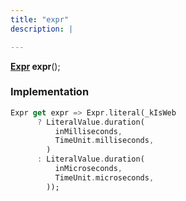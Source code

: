 ```yaml
---
title: "expr"
description: |

---
```

<span class="dart-code"><strong>[Expr] expr</strong>();</span>


### Implementation
```dart
Expr get expr => Expr.literal(_kIsWeb
      ? LiteralValue.duration(
          inMilliseconds,
          TimeUnit.milliseconds,
        )
      : LiteralValue.duration(
          inMicroseconds,
          TimeUnit.microseconds,
        ));
```

[Expr]: /reference/classes/expr